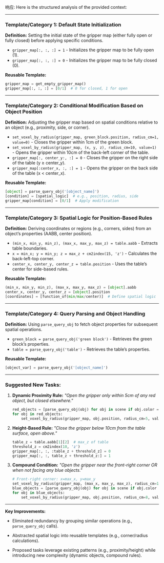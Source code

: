 响应: Here is the structured analysis of the provided context:

---

### **Template/Category 1: Default State Initialization**

**Definition:** Setting the initial state of the gripper map (either fully open or fully closed) before applying specific conditions.

- `gripper_map[:, :, :] = 1` - Initializes the gripper map to be fully open (1).
- `gripper_map[:, :, :] = 0` - Initializes the gripper map to be fully closed (0).

**Reusable Template:**

```python
gripper_map = get_empty_gripper_map()
gripper_map[:, :, :] = [0/1]  # 0 for closed, 1 for open
```

---

### **Template/Category 2: Conditional Modification Based on Object Position**

**Definition:** Adjusting the gripper map based on spatial conditions relative to an object (e.g., proximity, side, or corner).

- `set_voxel_by_radius(gripper_map, green_block.position, radius_cm=1, value=0)` - Closes the gripper within 1cm of the green block.
- `set_voxel_by_radius(gripper_map, (x, y, z), radius_cm=10, value=1)` - Opens the gripper within 10cm of the back-left corner of the table.
- `gripper_map[:, center_y:, :] = 0` - Closes the gripper on the right side of the table (y ≥ center_y).
- `gripper_map[:center_x, :, :] = 1` - Opens the gripper on the back side of the table (x < center_x).

**Reusable Template:**

```python
[object] = parse_query_obj('[object_name]')
[condition] = [spatial_logic]  # e.g., position, radius, side
gripper_map[condition] = [0/1]  # Apply modification
```

---

### **Template/Category 3: Spatial Logic for Position-Based Rules**

**Definition:** Deriving coordinates or regions (e.g., corners, sides) from an object’s properties (AABB, center position).

- `(min_x, min_y, min_z), (max_x, max_y, max_z) = table.aabb` - Extracts table boundaries.
- `x = min_x; y = min_y; z = max_z + cm2index(15, 'z')` - Calculates the back-left-top corner.
- `center_x, center_y, center_z = table.position` - Uses the table’s center for side-based rules.

**Reusable Template:**

```python
(min_x, min_y, min_z), (max_x, max_y, max_z) = [object].aabb
center_x, center_y, center_z = [object].position
[coordinates] = [function_of(min/max/center)]  # Define spatial logic
```

---

### **Template/Category 4: Query Parsing and Object Handling**

**Definition:** Using `parse_query_obj` to fetch object properties for subsequent spatial operations.

- `green_block = parse_query_obj('green block')` - Retrieves the green block’s properties.
- `table = parse_query_obj('table')` - Retrieves the table’s properties.

**Reusable Template:**

```python
[object_var] = parse_query_obj('[object_name]')
```

---

### **Suggested New Tasks:**

1. **Dynamic Proximity Rule:**
   _"Open the gripper only within 5cm of any red object, but closed elsewhere."_

   ```python
   red_objects = [parse_query_obj(obj) for obj in scene if obj.color == 'red']
   for obj in red_objects:
       set_voxel_by_radius(gripper_map, obj.position, radius_cm=5, value=1)
   ```

2. **Height-Based Rule:**
   _"Close the gripper below 10cm from the table surface, open above."_

   ```python
   table_z = table.aabb[1][2]  # max_z of table
   threshold_z = cm2index(10, 'z')
   gripper_map[:, :, :table_z + threshold_z] = 0
   gripper_map[:, :, table_z + threshold_z:] = 1
   ```

3. **Compound Condition:**
   _"Open the gripper near the front-right corner OR when not facing any blue objects."_
   ```python
   # Front-right corner: x=max_x, y=max_y
   set_voxel_by_radius(gripper_map, (max_x, max_y, max_z), radius_cm=10, value=1)
   blue_objects = [parse_query_obj(obj) for obj in scene if obj.color == 'blue']
   for obj in blue_objects:
       set_voxel_by_radius(gripper_map, obj.position, radius_cm=8, value=0)
   ```

---

**Key Improvements:**

- Eliminated redundancy by grouping similar operations (e.g., `parse_query_obj` calls).

- Abstracted spatial logic into reusable templates (e.g., corner/radius calculations).

- Proposed tasks leverage existing patterns (e.g., proximity/height) while introducing new complexity (dynamic objects, compound rules).

